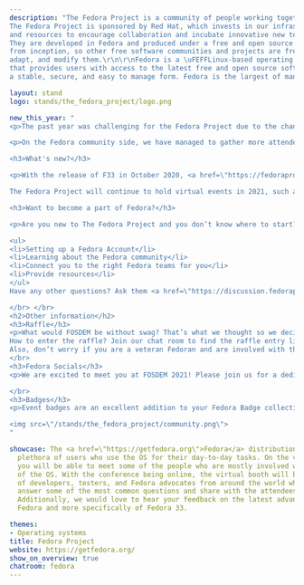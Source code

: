 ```yaml
---
description: "The Fedora Project is a community of people working together to build a free and open source software platform and to collaborate on and share user-focused solutions built on that platform.
The Fedora Project is sponsored by Red Hat, which invests in our infrastructure
and resources to encourage collaboration and incubate innovative new technologies.
They are developed in Fedora and produced under a free and open source license
from inception, so other free software communities and projects are free to study,
adapt, and modify them.\r\n\r\nFedora is a \uFEFFLinux-based operating system
that provides users with access to the latest free and open source software, in
a stable, secure, and easy to manage form. Fedora is the largest of many free"

layout: stand
logo: stands/the_fedora_project/logo.png

new_this_year: "
<p>The past year was challenging for the Fedora Project due to the changes introduced by the COVID-19 outbreak, but we still expertly delivered two releases on time: Fedora 32 and Fedora 33 🎉. The most substantial change in the F33 was the changing of filesystems for desktop variants with BTRFS being the new default filesystem. Fedora IoT has been promoted to an Official Edition alongside to Workstation and Server. Fedora’s popularity in the tech community did not go unnoticed by Lenovo and Lenovo is now shipping Fedora Workstation on selected laptop models.</p>

<p>On the Fedora community side, we have managed to gather more attendees than ever at our conferences due to going virtual, with <a href=\"https://communityblog.fedoraproject.org/nest-with-fedora-poll-results-and-thanks/\">Nest with Fedora</a>, <a href=\"https://fedoraproject.org/wiki/Fedora_33_Release_Party_Schedule\">F33 Release Party</a>, and <a href=\"https://communityblog.fedoraproject.org/fedora-womens-day-2020-call-for-participation/\">Fedora Women’s Day 2020</a>. We also socialize weekly at our Fedora Social Hour, we welcome you to join us! More info here. The community focused side of Fedora is also working hard on an Revamp for their various outreach teams, and it is soon to be elevated to a Fedora Objective. Learn more about the Revamp <a href=\"https://communityblog.fedoraproject.org/community-outreach-revamp-objective/\">here</a>.</p>

<h3>What's new?</h3>

<p>With the release of F33 in October 2020, <a href=\"https://fedoraproject.org/wiki/Releases/34/ChangeSet\">Fedora 34</a> is now in the making! Do you have any ideas or suggestions for future releases? Join the <a href=\"https://lists.fedoraproject.org/archives/list/devel@lists.fedoraproject.org/\">devel mailing list</a> where development and testing discussion happens. Check out the <a href=\"https://fedoraproject.org/wiki/Releases/34/ChangeSet\">Fedora 34 wiki page</a> with all the important details for the upcoming release.

The Fedora Project will continue to hold virtual events in 2021, such as release parties, virtual team meet ups, Fedora Women’s Day and Nest to Fedora. We are excited about how successful our 2020 events went, and we are going to continue to improve them this year. The silver lining of being all virtual is we are able to reach a broader audience of Fedorans than ever before. We welcome you to join our Fedora community events: share your own story, listen to what the rest of the community has to say, and meet the faces behind this global project.</p>

<h3>Want to become a part of Fedora?</h3>

<p>Are you new to The Fedora Project and you don’t know where to start? You can start by joining #fedora-join on (<a href=\"https://t.me/joinfedora\">Telegram</a>, <a href=\"https://riot.im/app/#/room/%23freenode_%23fedora-join:matrix.org\">Matrix</a> & <a href=\"https://webchat.freenode.net/?channels=#fedora-join\">IRC on Freenode</a>), where a welcoming group of Fedorans will help guide you. The <a href=\"https://docs.fedoraproject.org/en-US/fedora-join/\">Fedora Join SIG</a> is made up of new and old contributors who have a passion for Fedora and helping others get involved. They help you with:</p>

<ul>
<li>Setting up a Fedora Account</li>
<li>Learning about the Fedora community</li>
<li>Connect you to the right Fedora teams for you</li>
<li>Provide resources</li>
</ul>
Have any other questions? Ask them <a href=\"https://discussion.fedoraproject.org/\">here!</a>

</br> </br>
<h2>Other information</h2>
<h3>Raffle</h3>
<p>What would FOSDEM be without swag? That’s what we thought so we decided to share Fedora goodies in a raffle contest for this year’s FOSDEM!
How to enter the raffle? Join our chat room to find the raffle entry link. You will need to enter your name and email address to enter. We will randomly draw 100 winners on February 8th, at 5PM UTC. The winners will receive a follow up form to provide shipment information. Please see full Terms & Conditions in the entry form.
Also, don’t worry if you are a veteran Fedoran and are involved with the community, there will be plenty more chances to receive swag during 2021.</p>
</br>
<h3>Fedora Socials</h3>
<p>We are excited to meet you at FOSDEM 2021! Please join us for a dedicated Social Hour at 3PM UTC on both Saturday February 6th & 7th. More info in our chatroom.</p>

</br>
<h3>Badges</h3>
<p>Event badges are an excellent addition to your Fedora Badge collection. Join our Fedora Project Stand chatroom on Element to learn more about Fedora Badges and grab yours today!</p>

<img src=\"/stands/the_fedora_project/community.png\">
"

showcase: The <a href=\"https://getfedora.org\">Fedora</a> distribution is one of the most popular Linux distros with a
  plethora of users who use the OS for their day-to-day tasks. On the virtual booth,
  you will be able to meet some of the people who are mostly involved with the development
  of the OS. With the conference being online, the virtual booth will be is made up
  of developers, testers, and Fedora advocates from around the world who can help
  answer some of the most common questions and share with the attendees their knowledge.
  Additionally, we would love to hear your feedback on the latest advancements of
  Fedora and more specifically of Fedora 33.

themes:
- Operating systems
title: Fedora Project
website: https://getfedora.org/
show_on_overview: true
chatroom: fedora
---
```

